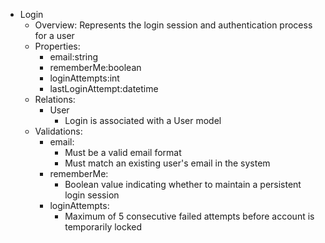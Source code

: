 * Login
    * Overview: Represents the login session and authentication process for a user
    * Properties:
        * email:string
        * rememberMe:boolean
        * loginAttempts:int
        * lastLoginAttempt:datetime
    * Relations:
        * User
            * Login is associated with a User model
    * Validations:
        * email:
            * Must be a valid email format
            * Must match an existing user's email in the system
        * rememberMe:
            * Boolean value indicating whether to maintain a persistent login session
        * loginAttempts:
            * Maximum of 5 consecutive failed attempts before account is temporarily locked